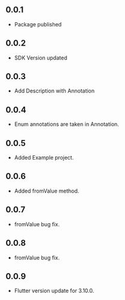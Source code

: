## 0.0.1

* Package published

## 0.0.2

* SDK Version updated

## 0.0.3

* Add Description with Annotation

## 0.0.4

* Enum annotations are taken in Annotation.

## 0.0.5

* Added Example project.

## 0.0.6

* Added fromValue method.

## 0.0.7

* fromValue bug fix.

## 0.0.8

* fromValue bug fix.

## 0.0.9

* Flutter version update for 3.10.0.